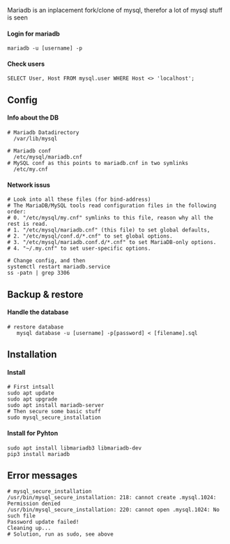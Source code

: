 Mariadb is an inplacement fork/clone of mysql, therefor a lot of mysql stuff is seen

#### Login for mariadb
```
mariadb -u [username] -p
```

#### Check users
```
SELECT User, Host FROM mysql.user WHERE Host <> 'localhost';
```

## Config

#### Info about the DB
```
# Mariadb Datadirectory
  /var/lib/mysql

# Mariadb conf
  /etc/mysql/mariadb.cnf
# MySQL conf as this points to mariadb.cnf in two symlinks
  /etc/my.cnf
```


#### Network issus
```
# Look into all these files (for bind-address)
# The MariaDB/MySQL tools read configuration files in the following order:
# 0. "/etc/mysql/my.cnf" symlinks to this file, reason why all the rest is read.
# 1. "/etc/mysql/mariadb.cnf" (this file) to set global defaults,
# 2. "/etc/mysql/conf.d/*.cnf" to set global options.
# 3. "/etc/mysql/mariadb.conf.d/*.cnf" to set MariaDB-only options.
# 4. "~/.my.cnf" to set user-specific options.

# Change config, and then
systemctl restart mariadb.service
ss -patn | grep 3306
```




## Backup & restore
  
#### Handle the database
```
# restore database
   mysql database -u [username] -p[password] < [filename].sql 
```

## Installation

#### Install
```
# First intsall
sudo apt update
sudo apt upgrade
sudo apt install mariadb-server
# Then secure some basic stuff
sudo mysql_secure_installation
```

#### Install for Pyhton
```
sudo apt install libmariadb3 libmariadb-dev
pip3 install mariadb
```


## Error messages

```
# mysql_secure_installation
/usr/bin/mysql_secure_installation: 218: cannot create .mysql.1024: Permission denied
/usr/bin/mysql_secure_installation: 220: cannot open .mysql.1024: No such file
Password update failed!
Cleaning up...
# Solution, run as sudo, see above
```





